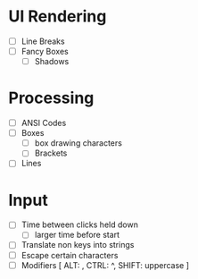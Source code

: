 # UI Rendering
- [ ] Line Breaks
- [ ] Fancy Boxes
    - [ ] Shadows

# Processing
- [ ] ANSI Codes
- [ ] Boxes
    - [ ] box drawing characters
    - [ ] Brackets
- [ ] Lines

# Input
- [ ] Time between clicks held down
    - [ ] larger time before start
- [ ] Translate non keys into strings
- [ ] Escape certain characters
- [ ] Modifiers [ ALT: , CTRL: ^, SHIFT: uppercase ]
